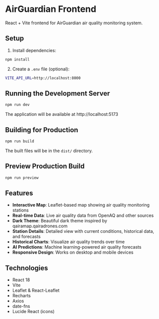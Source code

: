 # AirGuardian Frontend

React + Vite frontend for AirGuardian air quality monitoring system.

## Setup

1. Install dependencies:
```bash
npm install
```

2. Create a `.env` file (optional):
```bash
VITE_API_URL=http://localhost:8000
```

## Running the Development Server

```bash
npm run dev
```

The application will be available at http://localhost:5173

## Building for Production

```bash
npm run build
```

The built files will be in the `dist/` directory.

## Preview Production Build

```bash
npm run preview
```

## Features

- **Interactive Map**: Leaflet-based map showing air quality monitoring stations
- **Real-time Data**: Live air quality data from OpenAQ and other sources
- **Dark Theme**: Beautiful dark theme inspired by qairamap.qairadrones.com
- **Station Details**: Detailed view with current conditions, historical data, and forecasts
- **Historical Charts**: Visualize air quality trends over time
- **AI Predictions**: Machine learning-powered air quality forecasts
- **Responsive Design**: Works on desktop and mobile devices

## Technologies

- React 18
- Vite
- Leaflet & React-Leaflet
- Recharts
- Axios
- date-fns
- Lucide React (icons)


